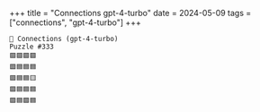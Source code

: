 +++
title = "Connections gpt-4-turbo"
date = 2024-05-09
tags = ["connections", "gpt-4-turbo"]
+++

```text
🤖 Connections (gpt-4-turbo) 
Puzzle #333
🟩🟩🟩🟩
🟪🟦🟦🟦
🟪🟦🟦🟨
🟪🟦🟦🟦
🟪🟦🟪🟦
```
